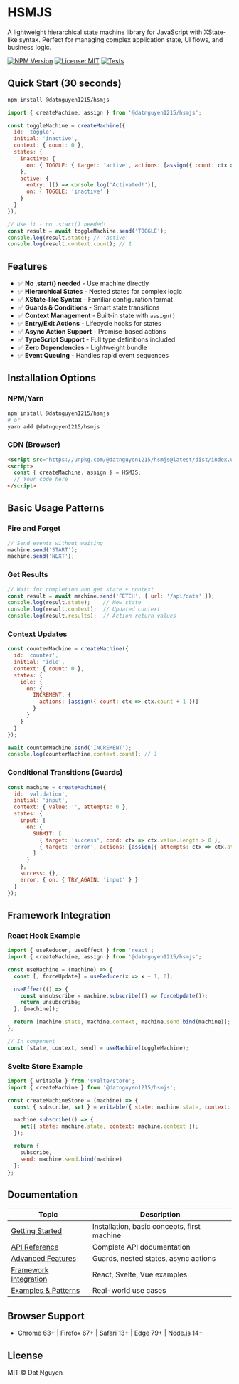 # HSMJS

A lightweight hierarchical state machine library for JavaScript with XState-like syntax. Perfect for managing complex application state, UI flows, and business logic.

[![NPM Version](https://img.shields.io/npm/v/@datnguyen1215/hsmjs.svg)](https://www.npmjs.com/package/@datnguyen1215/hsmjs)
[![License: MIT](https://img.shields.io/badge/License-MIT-yellow.svg)](https://opensource.org/licenses/MIT)
[![Tests](https://github.com/your-username/hsmjs/workflows/Tests/badge.svg)](https://github.com/your-username/hsmjs/actions)

## Quick Start (30 seconds)

```bash
npm install @datnguyen1215/hsmjs
```

```javascript
import { createMachine, assign } from '@datnguyen1215/hsmjs';

const toggleMachine = createMachine({
  id: 'toggle',
  initial: 'inactive',
  context: { count: 0 },
  states: {
    inactive: {
      on: { TOGGLE: { target: 'active', actions: [assign({ count: ctx => ctx.count + 1 })] } }
    },
    active: {
      entry: [() => console.log('Activated!')],
      on: { TOGGLE: 'inactive' }
    }
  }
});

// Use it - no .start() needed!
const result = await toggleMachine.send('TOGGLE');
console.log(result.state); // 'active'
console.log(result.context.count); // 1
```

## Features

- ✅ **No .start() needed** - Use machine directly
- ✅ **Hierarchical States** - Nested states for complex logic
- ✅ **XState-like Syntax** - Familiar configuration format
- ✅ **Guards & Conditions** - Smart state transitions
- ✅ **Context Management** - Built-in state with `assign()`
- ✅ **Entry/Exit Actions** - Lifecycle hooks for states
- ✅ **Async Action Support** - Promise-based actions
- ✅ **TypeScript Support** - Full type definitions included
- ✅ **Zero Dependencies** - Lightweight bundle
- ✅ **Event Queuing** - Handles rapid event sequences

## Installation Options

### NPM/Yarn
```bash
npm install @datnguyen1215/hsmjs
# or
yarn add @datnguyen1215/hsmjs
```

### CDN (Browser)
```html
<script src="https://unpkg.com/@datnguyen1215/hsmjs@latest/dist/index.umd.min.js"></script>
<script>
  const { createMachine, assign } = HSMJS;
  // Your code here
</script>
```

## Basic Usage Patterns

### Fire and Forget
```javascript
// Send events without waiting
machine.send('START');
machine.send('NEXT');
```

### Get Results
```javascript
// Wait for completion and get state + context
const result = await machine.send('FETCH', { url: '/api/data' });
console.log(result.state);    // New state
console.log(result.context);  // Updated context
console.log(result.results);  // Action return values
```

### Context Updates
```javascript
const counterMachine = createMachine({
  id: 'counter',
  initial: 'idle',
  context: { count: 0 },
  states: {
    idle: {
      on: {
        INCREMENT: {
          actions: [assign({ count: ctx => ctx.count + 1 })]
        }
      }
    }
  }
});

await counterMachine.send('INCREMENT');
console.log(counterMachine.context.count); // 1
```

### Conditional Transitions (Guards)
```javascript
const machine = createMachine({
  id: 'validation',
  initial: 'input',
  context: { value: '', attempts: 0 },
  states: {
    input: {
      on: {
        SUBMIT: [
          { target: 'success', cond: ctx => ctx.value.length > 0 },
          { target: 'error', actions: [assign({ attempts: ctx => ctx.attempts + 1 })] }
        ]
      }
    },
    success: {},
    error: { on: { TRY_AGAIN: 'input' } }
  }
});
```

## Framework Integration

### React Hook Example
```javascript
import { useReducer, useEffect } from 'react';
import { createMachine, assign } from '@datnguyen1215/hsmjs';

const useMachine = (machine) => {
  const [, forceUpdate] = useReducer(x => x + 1, 0);

  useEffect(() => {
    const unsubscribe = machine.subscribe(() => forceUpdate());
    return unsubscribe;
  }, [machine]);

  return [machine.state, machine.context, machine.send.bind(machine)];
};

// In component
const [state, context, send] = useMachine(toggleMachine);
```

### Svelte Store Example
```javascript
import { writable } from 'svelte/store';
import { createMachine } from '@datnguyen1215/hsmjs';

const createMachineStore = (machine) => {
  const { subscribe, set } = writable({ state: machine.state, context: machine.context });

  machine.subscribe(() => {
    set({ state: machine.state, context: machine.context });
  });

  return {
    subscribe,
    send: machine.send.bind(machine)
  };
};
```

## Documentation

| Topic | Description |
|-------|-------------|
| [Getting Started](docs/getting-started.md) | Installation, basic concepts, first machine |
| [API Reference](docs/api-reference.md) | Complete API documentation |
| [Advanced Features](docs/advanced-features.md) | Guards, nested states, async actions |
| [Framework Integration](docs/framework-integration.md) | React, Svelte, Vue examples |
| [Examples & Patterns](docs/examples.md) | Real-world use cases |

## Browser Support

- Chrome 63+ | Firefox 67+ | Safari 13+ | Edge 79+ | Node.js 14+

## License

MIT © Dat Nguyen